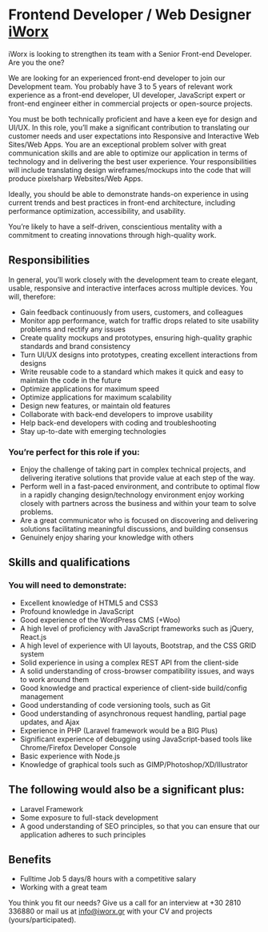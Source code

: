 Frontend Developer / Web Designer [iWorx](https://www.iworx.gr)
==

iWorx is looking to strengthen its team with a Senior Front-end Developer. Are you the one?

We are looking for an experienced front-end developer to join our Development team. You probably have 3 to 5 years of relevant work experience as a front-end developer, UI developer, JavaScript expert or front-end engineer either in commercial projects or open-source projects.

You must be both technically proficient and have a keen eye for design and UI/UX. In this role, you’ll make a significant contribution to translating our customer needs and user expectations into Responsive and Interactive Web Sites/Web Apps. You are an exceptional problem solver with great communication skills and are able to optimize our application in terms of technology and in delivering the best user experience. Your responsibilities will include translating design wireframes/mockups into the code that will produce pixelsharp Websites/Web Apps.

Ideally, you should be able to demonstrate hands-on experience in using current trends and best practices in front-end architecture, including performance optimization, accessibility, and usability.

You’re likely to have a self-driven, conscientious mentality with a commitment to creating innovations through high-quality work.

## Responsibilities
In general, you’ll work closely with the development team to create elegant, usable, responsive and interactive interfaces across multiple devices. You will, therefore:

* Gain feedback continuously from users, customers, and colleagues
* Monitor app performance, watch for traffic drops related to site usability problems and rectify any issues
* Create quality mockups and prototypes, ensuring high-quality graphic standards and brand consistency 
* Turn UI/UX designs into prototypes, creating excellent interactions from designs
* Write reusable code to a standard which makes it quick and easy to maintain the code in the future
* Optimize applications for maximum speed
* Optimize applications for maximum scalability
* Design new features, or maintain old features
* Collaborate with back-end developers to improve usability
* Help back-end developers with coding and troubleshooting
* Stay up-to-date with emerging technologies

### You’re perfect for this role if you: ###

* Enjoy the challenge of taking part in complex technical projects, and delivering iterative solutions that provide value at each step of the way.
* Perform well in a fast-paced environment, and contribute to optimal flow in a rapidly changing design/technology environment
enjoy working closely with partners across the business and within your team to solve problems.
* Are a great communicator who is focused on discovering and delivering solutions facilitating meaningful discussions, and building consensus
* Genuinely enjoy sharing your knowledge with others

## Skills and qualifications

### You will need to demonstrate:

* Excellent knowledge of HTML5 and CSS3
* Profound knowledge in JavaScript
* Good experience of the WordPress CMS (+Woo)
* A high level of proficiency with JavaScript frameworks such as jQuery, React.js
* A high level of experience with UI layouts, Bootstrap, and the CSS GRID system
* Solid experience in using a complex REST API from the client-side
* A solid understanding of cross-browser compatibility issues, and ways to work around them
* Good knowledge and practical experience of client-side build/config management
* Good understanding of code versioning tools, such as Git
* Good understanding of asynchronous request handling, partial page updates, and Ajax
* Experience in PHP (Laravel framework would be a BIG Plus)
* Significant experience of debugging using JavaScript-based tools like Chrome/Firefox Developer Console
* Basic experience with Node.js
* Knowledge of graphical tools such as GIMP/Photoshop/XD/Illustrator 

## The following would also be a significant plus:

* Laravel Framework
* Some exposure to full-stack development
* A good understanding of SEO principles, so that you can ensure that our application adheres to such principles

## Benefits 
* Fulltime Job 5 days/8 hours with a competitive salary
* Working with a great team 


You think you fit our needs? 
Give us a call for an interview at +30 2810 336880 or mail us at info@iworx.gr with your CV and projects (yours/participated). 
